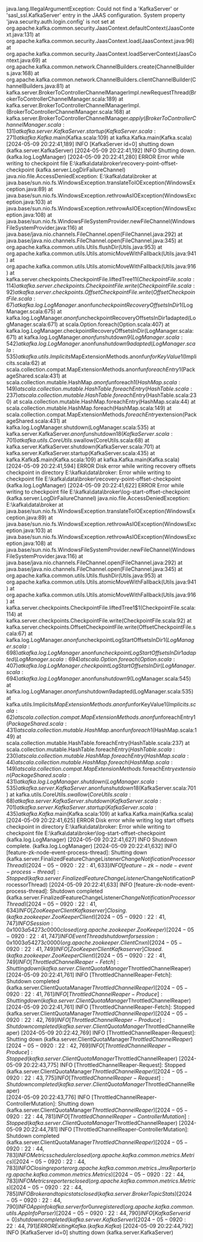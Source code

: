 java.lang.IllegalArgumentException: Could not find a 'KafkaServer' or 'sasl_ssl.KafkaServer' entry in the JAAS configuration. System property 'java.security.auth.login.config' is not set
        at org.apache.kafka.common.security.JaasContext.defaultContext(JaasContext.java:131)
        at org.apache.kafka.common.security.JaasContext.load(JaasContext.java:96)
        at org.apache.kafka.common.security.JaasContext.loadServerContext(JaasContext.java:69)
        at org.apache.kafka.common.network.ChannelBuilders.create(ChannelBuilders.java:168)
        at org.apache.kafka.common.network.ChannelBuilders.clientChannelBuilder(ChannelBuilders.java:81)
        at kafka.server.BrokerToControllerChannelManagerImpl.newRequestThread(BrokerToControllerChannelManager.scala:189)
        at kafka.server.BrokerToControllerChannelManagerImpl.<init>(BrokerToControllerChannelManager.scala:168)
        at kafka.server.BrokerToControllerChannelManager$.apply(BrokerToControllerChannelManager.scala:131)
        at kafka.server.KafkaServer.startup(KafkaServer.scala:271)
        at kafka.Kafka$.main(Kafka.scala:109)
        at kafka.Kafka.main(Kafka.scala)
[2024-05-09 20:22:41,189] INFO [KafkaServer id=0] shutting down (kafka.server.KafkaServer)
[2024-05-09 20:22:41,192] INFO Shutting down. (kafka.log.LogManager)
[2024-05-09 20:22:41,280] ERROR Error while writing to checkpoint file E:\kafka\data\broker\recovery-point-offset-checkpoint (kafka.server.LogDirFailureChannel)
java.nio.file.AccessDeniedException: E:\kafka\data\broker
        at java.base/sun.nio.fs.WindowsException.translateToIOException(WindowsException.java:89)
        at java.base/sun.nio.fs.WindowsException.rethrowAsIOException(WindowsException.java:103)
        at java.base/sun.nio.fs.WindowsException.rethrowAsIOException(WindowsException.java:108)
        at java.base/sun.nio.fs.WindowsFileSystemProvider.newFileChannel(WindowsFileSystemProvider.java:116)
        at java.base/java.nio.channels.FileChannel.open(FileChannel.java:292)
        at java.base/java.nio.channels.FileChannel.open(FileChannel.java:345)
        at org.apache.kafka.common.utils.Utils.flushDir(Utils.java:953)
        at org.apache.kafka.common.utils.Utils.atomicMoveWithFallback(Utils.java:941)
        at org.apache.kafka.common.utils.Utils.atomicMoveWithFallback(Utils.java:916)
        at kafka.server.checkpoints.CheckpointFile.liftedTree1$1(CheckpointFile.scala:114)
        at kafka.server.checkpoints.CheckpointFile.write(CheckpointFile.scala:92)
        at kafka.server.checkpoints.OffsetCheckpointFile.write(OffsetCheckpointFile.scala:67)
        at kafka.log.LogManager.$anonfun$checkpointRecoveryOffsetsInDir$1(LogManager.scala:675)
        at kafka.log.LogManager.$anonfun$checkpointRecoveryOffsetsInDir$1$adapted(LogManager.scala:671)
        at scala.Option.foreach(Option.scala:407)
        at kafka.log.LogManager.checkpointRecoveryOffsetsInDir(LogManager.scala:671)
        at kafka.log.LogManager.$anonfun$shutdown$9(LogManager.scala:542)
        at kafka.log.LogManager.$anonfun$shutdown$9$adapted(LogManager.scala:535)
        at kafka.utils.Implicits$MapExtensionMethods$.$anonfun$forKeyValue$1(Implicits.scala:62)
        at scala.collection.compat.MapExtensionMethods$.$anonfun$foreachEntry$1(PackageShared.scala:431)
        at scala.collection.mutable.HashMap.$anonfun$foreach$1(HashMap.scala:149)
        at scala.collection.mutable.HashTable.foreachEntry(HashTable.scala:237)
        at scala.collection.mutable.HashTable.foreachEntry$(HashTable.scala:230)
        at scala.collection.mutable.HashMap.foreachEntry(HashMap.scala:44)
        at scala.collection.mutable.HashMap.foreach(HashMap.scala:149)
        at scala.collection.compat.MapExtensionMethods$.foreachEntry$extension(PackageShared.scala:431)
        at kafka.log.LogManager.shutdown(LogManager.scala:535)
        at kafka.server.KafkaServer.$anonfun$shutdown$18(KafkaServer.scala:701)
        at kafka.utils.CoreUtils$.swallow(CoreUtils.scala:68)
        at kafka.server.KafkaServer.shutdown(KafkaServer.scala:701)
        at kafka.server.KafkaServer.startup(KafkaServer.scala:435)
        at kafka.Kafka$.main(Kafka.scala:109)
        at kafka.Kafka.main(Kafka.scala)
[2024-05-09 20:22:41,594] ERROR Disk error while writing recovery offsets checkpoint in directory E:\kafka\data\broker: Error while writing to checkpoint file E:\kafka\data\broker\recovery-point-offset-checkpoint (kafka.log.LogManager)
[2024-05-09 20:22:41,622] ERROR Error while writing to checkpoint file E:\kafka\data\broker\log-start-offset-checkpoint (kafka.server.LogDirFailureChannel)
java.nio.file.AccessDeniedException: E:\kafka\data\broker
        at java.base/sun.nio.fs.WindowsException.translateToIOException(WindowsException.java:89)
        at java.base/sun.nio.fs.WindowsException.rethrowAsIOException(WindowsException.java:103)
        at java.base/sun.nio.fs.WindowsException.rethrowAsIOException(WindowsException.java:108)
        at java.base/sun.nio.fs.WindowsFileSystemProvider.newFileChannel(WindowsFileSystemProvider.java:116)
        at java.base/java.nio.channels.FileChannel.open(FileChannel.java:292)
        at java.base/java.nio.channels.FileChannel.open(FileChannel.java:345)
        at org.apache.kafka.common.utils.Utils.flushDir(Utils.java:953)
        at org.apache.kafka.common.utils.Utils.atomicMoveWithFallback(Utils.java:941)
        at org.apache.kafka.common.utils.Utils.atomicMoveWithFallback(Utils.java:916)
        at kafka.server.checkpoints.CheckpointFile.liftedTree1$1(CheckpointFile.scala:114)
        at kafka.server.checkpoints.CheckpointFile.write(CheckpointFile.scala:92)
        at kafka.server.checkpoints.OffsetCheckpointFile.write(OffsetCheckpointFile.scala:67)
        at kafka.log.LogManager.$anonfun$checkpointLogStartOffsetsInDir$1(LogManager.scala:698)
        at kafka.log.LogManager.$anonfun$checkpointLogStartOffsetsInDir$1$adapted(LogManager.scala:694)
        at scala.Option.foreach(Option.scala:407)
        at kafka.log.LogManager.checkpointLogStartOffsetsInDir(LogManager.scala:694)
        at kafka.log.LogManager.$anonfun$shutdown$9(LogManager.scala:545)
        at kafka.log.LogManager.$anonfun$shutdown$9$adapted(LogManager.scala:535)
        at kafka.utils.Implicits$MapExtensionMethods$.$anonfun$forKeyValue$1(Implicits.scala:62)
        at scala.collection.compat.MapExtensionMethods$.$anonfun$foreachEntry$1(PackageShared.scala:431)
        at scala.collection.mutable.HashMap.$anonfun$foreach$1(HashMap.scala:149)
        at scala.collection.mutable.HashTable.foreachEntry(HashTable.scala:237)
        at scala.collection.mutable.HashTable.foreachEntry$(HashTable.scala:230)
        at scala.collection.mutable.HashMap.foreachEntry(HashMap.scala:44)
        at scala.collection.mutable.HashMap.foreach(HashMap.scala:149)
        at scala.collection.compat.MapExtensionMethods$.foreachEntry$extension(PackageShared.scala:431)
        at kafka.log.LogManager.shutdown(LogManager.scala:535)
        at kafka.server.KafkaServer.$anonfun$shutdown$18(KafkaServer.scala:701)
        at kafka.utils.CoreUtils$.swallow(CoreUtils.scala:68)
        at kafka.server.KafkaServer.shutdown(KafkaServer.scala:701)
        at kafka.server.KafkaServer.startup(KafkaServer.scala:435)
        at kafka.Kafka$.main(Kafka.scala:109)
        at kafka.Kafka.main(Kafka.scala)
[2024-05-09 20:22:41,625] ERROR Disk error while writing log start offsets checkpoint in directory E:\kafka\data\broker: Error while writing to checkpoint file E:\kafka\data\broker\log-start-offset-checkpoint (kafka.log.LogManager)
[2024-05-09 20:22:41,627] INFO Shutdown complete. (kafka.log.LogManager)
[2024-05-09 20:22:41,632] INFO [feature-zk-node-event-process-thread]: Shutting down (kafka.server.FinalizedFeatureChangeListener$ChangeNotificationProcessorThread)
[2024-05-09 20:22:41,633] INFO [feature-zk-node-event-process-thread]: Stopped (kafka.server.FinalizedFeatureChangeListener$ChangeNotificationProcessorThread)
[2024-05-09 20:22:41,633] INFO [feature-zk-node-event-process-thread]: Shutdown completed (kafka.server.FinalizedFeatureChangeListener$ChangeNotificationProcessorThread)
[2024-05-09 20:22:41,634] INFO [ZooKeeperClient Kafka server] Closing. (kafka.zookeeper.ZooKeeperClient)
[2024-05-09 20:22:41,747] INFO Session: 0x1003a54273c0000 closed (org.apache.zookeeper.ZooKeeper)
[2024-05-09 20:22:41,747] INFO EventThread shut down for session: 0x1003a54273c0000 (org.apache.zookeeper.ClientCnxn)
[2024-05-09 20:22:41,749] INFO [ZooKeeperClient Kafka server] Closed. (kafka.zookeeper.ZooKeeperClient)
[2024-05-09 20:22:41,749] INFO [ThrottledChannelReaper-Fetch]: Shutting down (kafka.server.ClientQuotaManager$ThrottledChannelReaper)
[2024-05-09 20:22:41,761] INFO [ThrottledChannelReaper-Fetch]: Shutdown completed (kafka.server.ClientQuotaManager$ThrottledChannelReaper)
[2024-05-09 20:22:41,761] INFO [ThrottledChannelReaper-Produce]: Shutting down (kafka.server.ClientQuotaManager$ThrottledChannelReaper)
[2024-05-09 20:22:41,761] INFO [ThrottledChannelReaper-Fetch]: Stopped (kafka.server.ClientQuotaManager$ThrottledChannelReaper)
[2024-05-09 20:22:42,769] INFO [ThrottledChannelReaper-Produce]: Shutdown completed (kafka.server.ClientQuotaManager$ThrottledChannelReaper)
[2024-05-09 20:22:42,769] INFO [ThrottledChannelReaper-Request]: Shutting down (kafka.server.ClientQuotaManager$ThrottledChannelReaper)
[2024-05-09 20:22:42,769] INFO [ThrottledChannelReaper-Produce]: Stopped (kafka.server.ClientQuotaManager$ThrottledChannelReaper)
[2024-05-09 20:22:43,775] INFO [ThrottledChannelReaper-Request]: Stopped (kafka.server.ClientQuotaManager$ThrottledChannelReaper)
[2024-05-09 20:22:43,775] INFO [ThrottledChannelReaper-Request]: Shutdown completed (kafka.server.ClientQuotaManager$ThrottledChannelReaper)        
[2024-05-09 20:22:43,776] INFO [ThrottledChannelReaper-ControllerMutation]: Shutting down (kafka.server.ClientQuotaManager$ThrottledChannelReaper)  
[2024-05-09 20:22:44,781] INFO [ThrottledChannelReaper-ControllerMutation]: Stopped (kafka.server.ClientQuotaManager$ThrottledChannelReaper)
[2024-05-09 20:22:44,781] INFO [ThrottledChannelReaper-ControllerMutation]: Shutdown completed (kafka.server.ClientQuotaManager$ThrottledChannelReaper)
[2024-05-09 20:22:44,783] INFO Metrics scheduler closed (org.apache.kafka.common.metrics.Metrics)
[2024-05-09 20:22:44,783] INFO Closing reporter org.apache.kafka.common.metrics.JmxReporter (org.apache.kafka.common.metrics.Metrics)
[2024-05-09 20:22:44,783] INFO Metrics reporters closed (org.apache.kafka.common.metrics.Metrics)
[2024-05-09 20:22:44,785] INFO Broker and topic stats closed (kafka.server.BrokerTopicStats)
[2024-05-09 20:22:44,790] INFO App info kafka.server for 0 unregistered (org.apache.kafka.common.utils.AppInfoParser)
[2024-05-09 20:22:44,790] INFO [KafkaServer id=0] shut down completed (kafka.server.KafkaServer)
[2024-05-09 20:22:44,791] ERROR Exiting Kafka. (kafka.Kafka$)
[2024-05-09 20:22:44,792] INFO [KafkaServer id=0] shutting down (kafka.server.KafkaServer)
